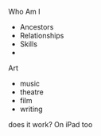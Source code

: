 Who Am I
- Ancestors
- Relationships
- Skills
- 

Art
- music
- theatre
- film
- writing

does it work?
On iPad too